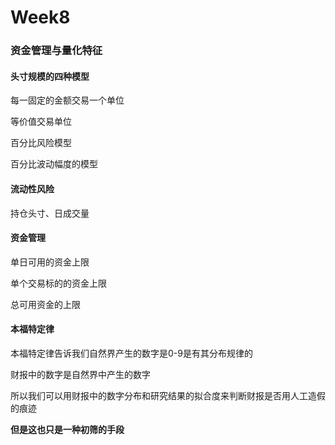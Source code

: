 # Week8


### 资金管理与量化特征

#### 头寸规模的四种模型

每一固定的金额交易一个单位

等价值交易单位

百分比风险模型

百分比波动幅度的模型

#### 流动性风险

持仓头寸、日成交量

#### 资金管理

单日可用的资金上限

单个交易标的的资金上限

总可用资金的上限

#### 本福特定律

本福特定律告诉我们自然界产生的数字是0-9是有其分布规律的

财报中的数字是自然界中产生的数字

所以我们可以用财报中的数字分布和研究结果的拟合度来判断财报是否用人工造假的痕迹

**但是这也只是一种初筛的手段**

